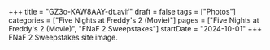+++
title = "GZ3o-KAW8AAY-dt.avif"
draft = false
tags = ["Photos"]
categories = ["Five Nights at Freddy's 2 (Movie)"]
pages = ["Five Nights at Freddy's 2 (Movie)", "FNaF 2 Sweepstakes"]
startDate = "2024-10-01"
+++
FNaF 2 Sweepstakes site image.
